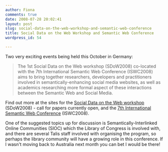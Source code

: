 ```yaml
---
author: Fiona
comments: true
date: 2008-07-28 20:02:41
layout: post
slug: social-data-on-the-web-workshop-and-semantic-web-conference
title: Social Data on the Web Workshop and Semantic Web Conference
wordpress_id: 54

---
```


Two very exciting events being held this October in Germany:


> The 1st Social Data on the Web workshop (SDoW2008) co-located with the 7th International Semantic Web Conference (ISWC2008) aims to bring together researchers, developers and practitioners involved in semantically-enhancing social media websites, as well as academics researching more formal aspect of these interactions between the Semantic Web and Social Media.


Find out more at the sites for the [Social Data on the Web workshop](http://sdow2008.semanticweb.org/) (SDoW2008) - call for papers currently open, and the [7th International Semantic Web Conference](http://iswc2008.semanticweb.org/) (ISWC2008).

One of the suggested topics up for discussion is Semantically-Interlinked Online Communities (SIOC) which the Library of Congress is involved with, and there are several Talis staff involved with organising the program, so perhaps the library community will have a growing role in this conference. If I wasn't moving back to Australia next month you can bet I would be there!
